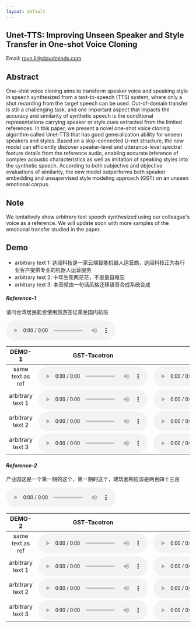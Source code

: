 ```yaml
---
layout: default
---
```


## Unet-TTS: Improving Unseen Speaker and Style Transfer in One-shot Voice Cloning
Email: rayn.li@cloudminds.com

## Abstract
One-shot voice cloning aims to transform speaker voice and speaking style in speech synthesized from a text-to-speech (TTS) system, where only a shot recording from the target speech can be used. Out-of-domain transfer is still a challenging task, and one important aspect that impacts the accuracy and similarity of synthetic speech is the conditional representations carrying speaker or style cues extracted from the limited references. In this paper, we present a novel one-shot voice cloning algorithm called Unet-TTS that has good generalization ability for unseen speakers and styles. Based on a skip-connected U-net structure, the new model can efficiently discover speaker-level and utterance-level spectral feature details from the reference audio, enabling accurate inference of complex acoustic characteristics as well as imitation of speaking styles into the synthetic speech. According to both subjective and objective evaluations of similarity, the new model outperforms both speaker embedding and unsupervised style modeling approach (GST) on an unseen emotional corpus. 




## Note
We tentatively show arbitrary text speech synthesized using our colleague's voice as a reference. We will update soon with more samples of the emotional transfer studied in the paper.

## Demo

- arbitrary text 1: 达闼科技是一家云端智能机器人运营商，达闼科技正为各行业客户提供专业的机器人运营服务
- arbitrary text 2: 十年生死两茫茫，不思量自难忘
- arbitrary text 3: 本音频由一句话风格迁移语音合成系统合成

#### *Reference-1*
请问台湾居民能否使用旅游签证乘坐国内航班

<audio src="colleague/res/ref/qsy_src.wav" controls preload></audio>

|    DEMO-1        | GST-Tacotron | Unet-TTS |
|:---------------: |:------------------:|:--------------:|
| same text as ref | <audio src="colleague/res/rtvc/qsy_1.wav" controls preload></audio> | <audio src="colleague/res/adain/qsy_1.wav" controls preload></audio> |
| arbitrary text 1   | <audio src="colleague/res/rtvc/qsy_2.wav" controls preload></audio> | <audio src="colleague/res/adain/qsy_2.wav" controls preload></audio> |
| arbitrary text 2  | <audio src="colleague/res/rtvc/qsy_3.wav" controls preload></audio> | <audio src="colleague/res/adain/qsy_3.wav" controls preload></audio> |
| arbitrary text 3  | <audio src="colleague/res/rtvc/qsy_4.wav" controls preload></audio> | <audio src="colleague/res/adain/qsy_4.wav" controls preload></audio> |



#### *Reference-2*
产业园这是一个第一期的这个，第一期的这个，建筑面积应该是两百四十三亩

<audio src="colleague/res/ref/mini_src.wav" controls preload></audio>

|    DEMO-2        | GST-Tacotron | Unet-TTS |
|:---------------: |:------------------:|:--------------:|
| same text as ref | <audio src="colleague/res/rtvc/mini_1.wav" controls preload></audio> | <audio src="colleague/res/adain/mini_1.wav" controls preload></audio> |
| arbitrary text 1  | <audio src="colleague/res/rtvc/mini_2.wav" controls preload></audio> | <audio src="colleague/res/adain/mini_2.wav" controls preload></audio> |
| arbitrary text 2  | <audio src="colleague/res/rtvc/mini_3.wav" controls preload></audio> | <audio src="colleague/res/adain/mini_3.wav" controls preload></audio> |
| arbitrary text 3  | <audio src="colleague/res/rtvc/mini_4.wav" controls preload></audio> | <audio src="colleague/res/adain/mini_4.wav" controls preload></audio> |
